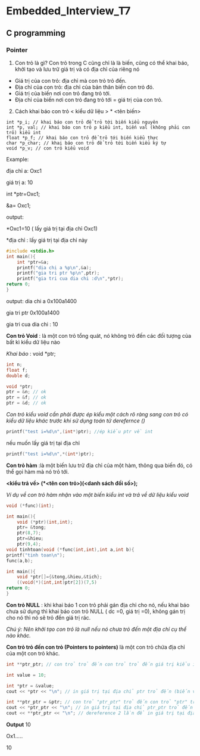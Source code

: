 # Embedded_Interview_T7
## C programming 
### Pointer
1. Con trỏ là gì? Con trỏ trong C cũng chỉ là là biến, cũng có thể khai báo, khởi tạo và lưu trữ giá trị và có địa chỉ của riêng nó
* Giá trị của con trỏ: địa chỉ mà con trỏ trỏ đến.
* Địa chỉ của con trỏ: địa chỉ của bản thân biến con trỏ đó.
* Giá trị của biến nơi con trỏ đang trỏ tới.
* Địa chỉ của biến nơi con trỏ đang trỏ tới = giá trị của con trỏ.
2. Cách khai báo con trỏ
  < kiểu dữ liệu > * <tên biến>
  ```
int *p_i; // khai báo con trỏ để trỏ tới biến kiểu nguyên
int *p, val; // khai báo con trỏ p kiểu int, biến val (không phải con trỏ) kiểu int
float *p_f; // khai báo con trỏ để trỏ tới biến kiểu thực
char *p_char; // khai báo con trỏ để trỏ tới biến kiểu ký tự
void *p_v; // con trỏ kiểu void 
```
Example:

địa chỉ a: Oxc1

giá trị a: 10

int *ptr=Oxc1;

&a= Oxc1;

output:

*Oxc1=10 ( lấy giá trị tại địa chỉ Oxc1)

*địa chỉ : lấy giá trị tại địa chỉ này
```C
#include <stdio.h>
int main(){
	int *ptr=&a;
	printf("dia chi a %p\n",&a);
	printf("gia tri ptr %p\n",ptr);
	printf("gia tri cua dia chi :d\n",*ptr);
return 0;
}
```
output:
dia chi a 0x100a1400

gia tri ptr 0x100a1400

gia tri cua dia chi : 10

**Con trỏ Void** : là một con trỏ tổng quát, nó không trỏ đến các đối tượng của bất kì kiểu dữ liệu nào

*Khai báo* : void *ptr;
```C
int n;
float f;
double d;

void *ptr;
ptr = &n; // ok
ptr = &f; // ok
ptr = &d; // ok
```
*Con trỏ kiểu void cần phải được ép kiểu một cách rõ ràng sang con trỏ có kiểu dữ liệu khác trước khi sử dụng toán tử derefernce ()*
```C
printf("test i=%d\n",(int*)ptr); //ép kiểu ptr về int
```
nếu muốn lấy giá trị tại địa chỉ
```C
printf("test i=%d\n",*(int*)ptr);  
```
**Con trỏ hàm** :là một biến lưu trữ địa chỉ của một hàm, thông qua biến đó, có thể gọi hàm mà nó trỏ tới.

**<kiểu trả về> (*<tên con trỏ>)(<danh sách đối số>);**

*Ví dụ về con trỏ hàm nhận vào một biến kiểu int và trả về dữ liệu kiểu void*
```C
void (*func)(int);
```
```C
int main(){
	void (*ptr)(int,int);
	ptr= &tong;
	ptr(8,7);
	ptr=&hieu;
	ptr(9,4);
void tinhtoan(void (*func(int,int),int a,int b){
printf("tinh toan\n");
func(a,b);
```
```C
int main(){
	void *ptr[]={&tong,&hieu,&tich};
	((void(*)(int,int)ptr[2])(7,5)
return 0;
}
```
**Con trỏ NULL** : khi khai báo 1 con trỏ phải gán địa chỉ cho nó, nếu khai báo chưa sử dụng thì khai báo con trỏ NULL ( dc =0, giá trị =0), không gán trị cho nó thì nó sẽ trỏ đến giá trị rác.

*Chú ý: Nên khởi tạo con trỏ là null nếu nó chưa trỏ đến một địa chỉ cụ thể nào khác.*

**Con trỏ trỏ đến con trỏ (Pointers to pointers)** là một con trỏ chứa địa chỉ của một con trỏ khác.
```C
int **ptr_ptr; // con trỏ trỏ đến con trỏ trỏ đến giá trị kiểu int 
```
```C
int value = 10;

int *ptr = &value;
cout << *ptr << "\n"; // in giá trị tại địa chỉ ptr trỏ đến (biến value)

int **ptr_ptr = &ptr; // con trỏ "ptr_ptr" trỏ đến con trỏ "ptr" trỏ đến biến "value"
cout << *ptr_ptr << "\n"; // in giá trị tại địa chỉ ptr_ptr trỏ đến (địa chỉ ptr (&ptr)) 
cout << **ptr_ptr << "\n"; // dereference 2 lần để in giá trị tại địa chỉ ptr trỏ đến (biến value)
```
**Output**
10

Ox1.....

10





